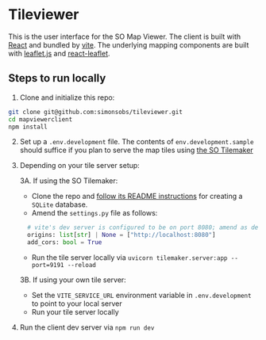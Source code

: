 # Tileviewer
This is the user interface for the SO Map Viewer. The client is built with [React](https://react.dev/) and bundled by [vite](https://vite.dev/). The underlying mapping components are built with [leaflet.js](https://leafletjs.com/) and [react-leaflet](https://react-leaflet.js.org/).

## Steps to run locally
1. Clone and initialize this repo:
```sh
git clone git@github.com:simonsobs/tileviewer.git
cd mapviewerclient
npm install
```

2. Set up a `.env.development` file. The contents of `env.development.sample` should suffice if you plan to serve the map tiles using [the SO Tilemaker](https://github.com/simonsobs/tilemaker)

3. Depending on your tile server setup:
  
    3A. If using the SO Tilemaker:

      - Clone the repo and [follow its README instructions](https://github.com/simonsobs/tilemaker#readme) for creating a `SQLite` database.
      - Amend the `settings.py` file as follows:
      ```py
        # vite's dev server is configured to be on port 8080; amend as desired.
        origins: list[str] | None = ["http://localhost:8080"]
        add_cors: bool = True
      ```
      - Run the tile server locally via `uvicorn tilemaker.server:app --port=9191 --reload`

    3B. If using your own tile server:

      - Set the `VITE_SERVICE_URL` environment variable in `.env.development` to point to your local server
      - Run your tile server locally

4. Run the client dev server via `npm run dev`
